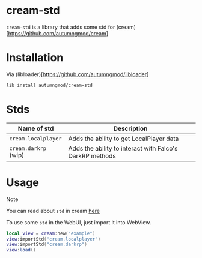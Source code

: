 # cream-std
``cream-std`` is a library that adds some std for (cream)[https://github.com/autumngmod/cream]

# Installation
Via (libloader)[https://github.com/autumngmod/libloader]
```bash
lib install autumngmod/cream-std
```

# Stds
| Name of std | Description |
| --- | --- |
| ``cream.localplayer`` | Adds the ability to get LocalPlayer data |
| ``cream.darkrp`` (wip) | Adds the ability to interact with Falco's DarkRP methods |

# Usage
> [!NOTE]
> You can read about ``std`` in cream [here](https://github.com/autumngmod/cream/blob/main/.docs/api/std.md)

To use some ``std`` in the WebUI, just import it into WebView.
```lua
local view = cream:new("example")
view:importStd("cream.localplayer")
view:importStd("cream.darkrp")
view:load()
```